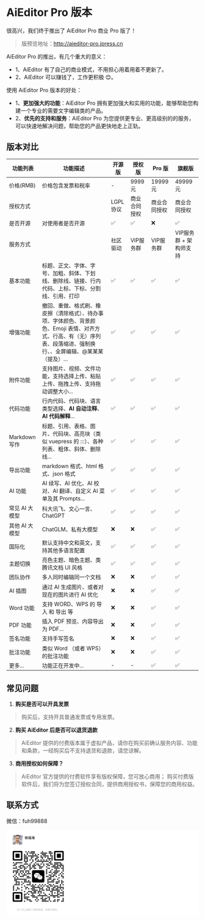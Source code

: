 # AiEditor Pro 版本

很高兴，我们终于推出了 AiEditor Pro 商业 Pro 版了！

> 版预览地址：http://aieditor-pro.jpress.cn

AiEditor Pro 的推出，有几个重大的意义：

- 1、AiEditor 有了自己的商业模式，不用担心用着用着不更新了。
- 2、AiEditor 可以赚钱了，工作更积极 😊。

使用 AiEditor Pro 版本的好处：

- 1、**更加强大的功能**：AiEditor Pro 拥有更加强大和实用的功能，能够帮助您构建一个专业的需要文字编辑类的产品。
- 2、**优先的支持和服务**：AiEditor Pro 为您提供更专业、更高级别的的服务，可以快速地解决问题，帮助您的产品更快地走上正轨。

## 版本对比

| 功能列表        | 功能描述                                                                                    | 开源版    | 授权版    | Pro 版         | 旗舰版            |
|-------------|-----------------------------------------------------------------------------------------|--------|--------|---------------|----------------|
| 价格(RMB)     | 价格包含发票和税率                                                                               | -      | 9999元  | 19999元   | 49999元        |
| 授权方式        |                                                                                         | LGPL协议 | 商业合同授权 | 商业合同授权        | 商业合同授权         |
| 是否开源        | 对使用者是否开源                                                                                | ✅      | ✅      | ❌             | ✅              |
| 服务方式        |                                                                                         | 社区驱动   | VIP服务群 | VIP服务群        | VIP服务群 + 架构师支持 |
| 基本功能        | 标题、正文、字体、字号、加粗、斜体、下划线、删除线、链接、行内代码、上标、下标、分割线、引用、打印                                       | ✅      | ✅      | ✅             | ✅              |
| 增强功能        | 撤回、重做、格式刷、橡皮擦（清除格式）、待办事项、字体颜色、背景颜色、Emoji 表情、对齐方式、行高、有（无）序列表、段落缩进、强制换行、、全屏编辑、@某某某（提及）... | ✅      | ✅      | ✅             | ✅              |
| 附件功能        | 支持图片、视频、文件功能，支持选择上传、粘贴上传、拖拽上传、支持拖动调整大小...                                               | ✅      | ✅      | ✅             | ✅              |
| 代码功能        | 行内代码、代码块、语言类型选择、**AI 自动注释**、**AI 代码解释**...                                              | ✅      | ✅      | ✅             | ✅              |
| Markdown 写作 | 标题、引用、表格、图片、代码块、高亮块（类似 vuepress 的 :::）、各种列表、粗体、斜体、删除线...                                | ✅      | ✅      | ✅             | ✅              |
| 导出功能        | markdown 格式、html 格式、json 格式                                                             | ✅      | ✅      | ✅             | ✅              |
| AI 功能	      | AI 续写、AI 优化、AI 校对、AI 翻译、自定义 AI 菜单及其 Prompts...                                          | ✅      | ✅      | ✅             | ✅              |
| 常见 AI 大模型	  | 科大讯飞、文心一言、ChatGPT                                                                       | ✅      | ✅      | ✅             | ✅              |
| 其他 AI 大模型	  | ChatGLM、私有大模型                                                                           | 	❌     | ❌      | ✅             | ✅              |
| 国际化	        | 默认支持中文和英文，支持其他多语言配置                                                                     | ✅      | ✅      | ✅             | ✅              |
| 主题切换	       | 亮色主题、暗色主题、类腾讯文档 UI 风格                                                                   | ✅      | ✅      | ✅             | ✅              |
| 团队协作	       | 多人同时编辑同一个文档                                                                             | 	❌     | ❌      | ✅             | ✅              |
| AI 插图	      | 通过 AI 生成图片、或者对现在的图片进行 AI 优化                                                             | 	❌     | ❌      | ✅             | ✅              |
| Word 功能     | 支持 WORD、WPS  的 导入 和 导出 等                                                                | 	❌     | ❌      | ✅             | ✅              |
| PDF 功能      | 插入 PDF 预览、内容导出为 PDF...                                                                  | 	❌     | ❌      | ✅             | ✅              |
| 签名功能	       | 支持手写签名                                                                                  | 	❌     | ❌      | ✅             | ✅              |
| 批注功能	       | 类似 Word （或者 WPS）的批注功能                                                                   | 	❌     | ❌      | ✅             | ✅              |
| 更多...	      | 功能正在开发中...                                                                              | 	-     | -      | ✅             | ✅              |


## 常见问题


1. **购买是否可以开具发票**
> 购买后，支持开具普通发票或专用发票。


2. **购买 AiEditor 后是否可以退货退款**
> AiEditor 提供的付费版本属于虚拟产品，请你在购买前确认服务内容、功能和条款，一经购买后不支持退货和退款，请您谅解。


3. **商用授权如何保障？**
> AiEditor 官方提供的付费软件享有版权保障，您可放心商用； 购买付费版软件后，我们将为您签订授权合同，提供商用授权书，保障您的商用权益。


## 联系方式

微信：fuh99888

![](../assets/image/wechat-qrcode.png)
